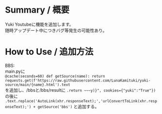 # Summary / 概要
Yuki Youtubeに機能を追加します。<br>
随時アップデート中につきバグ等発生の可能性あり。


# How to Use / 追加方法
BBS:<br>
    main.pyに<br>
    ```
        @cache(seconds=60)
        def getSource(name):
            return requests.get(f'https://raw.githubusercontent.com/LunaKamituki/yuki-source/main/{name}.html').text
        ```<br>
    を追加し、/bbsと/bbs/resultに
        ```
        .return ~~~y)}", cookies={"yuki":"True"})
        ```<br>
    の後に
    ```
    .text.replace('AutoLink(xhr.responseText);','urlConvertToLink(xhr.responseText);') + getSource('bbs')
    ```
    と追加する。
